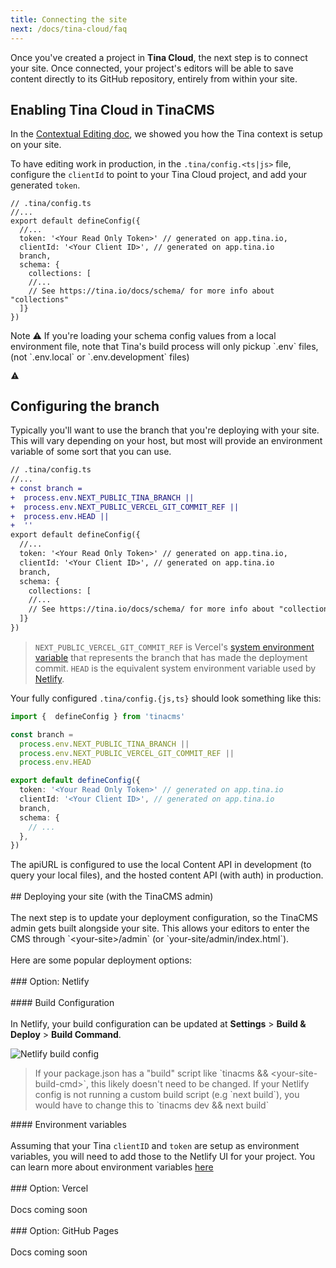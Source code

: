 ```yaml
---
title: Connecting the site
next: /docs/tina-cloud/faq
---
```


Once you've created a project in **Tina Cloud**, the next step is to connect your site. Once connected, your project's editors will be able to save content directly to its GitHub repository, entirely from within your site.

## Enabling Tina Cloud in TinaCMS

In the [Contextual Editing doc](/docs/tinacms-context/ ""), we showed you how the Tina context is setup on your site.

To have editing work in production, in the `.tina/config.<ts|js>` file, configure the `clientId` to point to your Tina Cloud project, and add your generated `token`.

```tsx
// .tina/config.ts
//...
export default defineConfig({
  //...
  token: '<Your Read Only Token>' // generated on app.tina.io,
  clientId: '<Your Client ID>', // generated on app.tina.io
  branch,
  schema: {
    collections: [
    //...
    // See https://tina.io/docs/schema/ for more info about "collections"
  ]}
})
```

<div class="short-code-warning">
  <div>
    <p>Note ⚠️ If you're loading your schema config values from a local environment file, note that Tina's build process will only pickup `.env` files, (not `.env.local` or `.env.development` files)</p>
  </div>

  <svg stroke="currentColor" fill="currentColor" stroke-width="0" viewBox="0 0 512 512" height="1em" width="1em" xmlns="http://www.w3.org/2000/svg">
    <path d="M32 464h448L256 48 32 464zm248-64h-48v-48h48v48zm0-80h-48v-96h48v96z" />
  </svg>
</div>

## Configuring the branch

Typically you'll want to use the branch that you're deploying with your site. This will vary depending on your host, but most will provide an environment variable of some sort that you can use.

```diff
// .tina/config.ts
//...
+ const branch =
+  process.env.NEXT_PUBLIC_TINA_BRANCH ||
+  process.env.NEXT_PUBLIC_VERCEL_GIT_COMMIT_REF ||
+  process.env.HEAD ||
+  ''
export default defineConfig({
  //...
  token: '<Your Read Only Token>' // generated on app.tina.io,
  clientId: '<Your Client ID>', // generated on app.tina.io
  branch,
  schema: {
    collections: [
    //...
    // See https://tina.io/docs/schema/ for more info about "collections"
  ]}
})
```

> `NEXT_PUBLIC_VERCEL_GIT_COMMIT_REF` is Vercel's [system environment variable](https://vercel.com/docs/concepts/projects/environment-variables#system-environment-variables "") that represents the branch that has made the deployment commit.
> `HEAD` is the equivalent system environment variable used by [Netlify](https://docs.netlify.com/configure-builds/environment-variables/#git-metadata "").

Your fully configured `.tina/config.{js,ts}` should look something like this:

```ts
import {  defineConfig } from 'tinacms'

const branch =
  process.env.NEXT_PUBLIC_TINA_BRANCH ||
  process.env.NEXT_PUBLIC_VERCEL_GIT_COMMIT_REF ||
  process.env.HEAD

export default defineConfig({
  token: '<Your Read Only Token>' // generated on app.tina.io
  clientId: '<Your Client ID>', // generated on app.tina.io
  branch,
  schema: {
    // ...
  },
})
```

The apiURL is configured to use the local Content API in development (to query your local files), and the hosted content API (with auth) in production.\
\
\## Deploying your site (with the TinaCMS admin)\
\
The next step is to update your deployment configuration, so the TinaCMS admin gets built alongside your site. This allows your editors to enter the CMS through \`\<your-site>/admin\` (or \`your-site/admin/index.html\`).\
\
Here are some popular deployment options:\
\
\### Option: Netlify\
\
\#### Build Configuration\
\
In Netlify, your build configuration can be updated at **Settings** > **Build & Deploy** > **Build Command**.

![Netlify build config](http://res.cloudinary.com/forestry-demo/image/upload/v1674607585/Screen_Shot_2023-01-24_at_8.45.23_PM_gbqyqb.png "Netlify build config")

> If your package.json has a "build" script like \`tinacms && \<your-site-build-cmd>\`, this likely doesn't need to be changed. If your Netlify config is not running a custom build script (e.g \`next build\`), you would have to change this to \`tinacms dev && next build\`

\#### Environment variables\
\
Assuming that your Tina `clientID` and `token` are setup as environment variables, you will need to add those to the Netlify UI for your project. You can learn more about environment variables [here](https://docs.netlify.com/environment-variables/overview/?_ga=2.128850127.213489666.1674607241-1149277376.1674150726 "netlify environment variables")\
\
\### Option: Vercel\
\
Docs coming soon\
\
\### Option: GitHub Pages\
\
Docs coming soon
